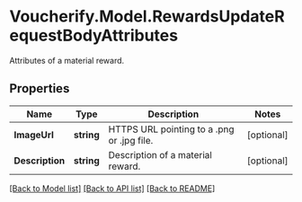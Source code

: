 # Voucherify.Model.RewardsUpdateRequestBodyAttributes
Attributes of a material reward.

## Properties

Name | Type | Description | Notes
------------ | ------------- | ------------- | -------------
**ImageUrl** | **string** | HTTPS URL pointing to a .png or .jpg file. | [optional] 
**Description** | **string** | Description of a material reward. | [optional] 

[[Back to Model list]](../README.md#documentation-for-models) [[Back to API list]](../README.md#documentation-for-api-endpoints) [[Back to README]](../README.md)

